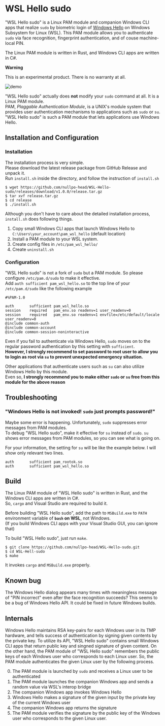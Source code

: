 # WSL Hello sudo

"WSL Hello sudo" is a Linux PAM module and companion Windows CLI apps that realize `sudo` by
biometric login of [Windows Hello](https://www.microsoft.com/en-us/windows/windows-hello) on Windows Subsystem for Linux (WSL).
This PAM module allows you to authenticate `sudo` via face recognition, fingerprint authentication, and of couse machine-local PIN.  

The Linux PAM module is written in Rust, and Windows CLI apps are written in C#.

__Warning__

This is an experimental product. There is no warranty at all.

![demo](https://github.com/nullpo-head/WSL-Hello-sudo/blob/master/demo.gif)

"WSL Hello sudo" actually does __not__ modify your `sudo` command at all. It is a Linux PAM module.  
PAM, _Plaggable Authentication Module_, is a UNIX's module system that provides user authentication mechanisms to applications such as `sudo` or `su`. "WSL Hello sudo" is such a PAM module that lets applications use Windows Hello.

## Installation and Configuration

### Installation

The installation process is very simple.  
Please download the latest release package from GitHub Release and unpack it.  
Run `install.sh` inside the directory, and follow the instruction of `install.sh`

```ShellSession
$ wget https://github.com/nullpo-head/WSL-Hello-sudo/releases/download/v1.0.0/release.tar.gz
$ tar xvf release.tar.gz
$ cd release
$ ./install.sh
```

Although you don't have to care about the detailed installation process,  
`install.sh` does following things.

1. Copy small Windows CLI apps that launch Windows Hello to `C:\Users\your_account\pam_wsl_hello` (default location)  
2. Install a PAM module to your WSL system.
3. Create config files in `/etc/pam_wsl_hello/`
4. Create `uninstall.sh`

### Configuration

"WSL Hello sudo" is not a fork of `sudo` but a PAM module. So please configure `/etc/pam.d/sudo` to make it effective.  
Add `auth sufficient pam_wsl_hello.so` to the top line of your `/etc/pam.d/sudo` like the following example

```
#%PAM-1.0

auth       sufficient pam_wsl_hello.so
session    required   pam_env.so readenv=1 user_readenv=0
session    required   pam_env.so readenv=1 envfile=/etc/default/locale user_readenv=0
@include common-auth
@include common-account
@include common-session-noninteractive
```
Even if you fail to authenticate via Windows Hello, `sudo` moves on to the regular password authentication by this setting with `sufficient`.  
__However, I strongly recommend to set password to root user to allow you to login as root via `su` to prevent unexpected emergency situation.__

Other applications that authenticate users such as `su` can also utilize Windows Hello by this module.  
Even so, __I strongly recommend you to make either `sudo` or `su` free from this module for the above reason__

## Troubleshooting

### "Windows Hello is not invoked! `sudo` just prompts password!"

Maybe some error is happening. Unfortunately, `sudo` suppresses error messages from PAM modules.  
To debug "WSL Hello sudo", make it effective for `su` instead of `sudo`. `su` shows error messages from PAM modules,
so you can see what is going on.

For your information, the setting for `su` will be like the example below.
I will show only relevant two lines.
```
auth       sufficient pam_rootok.so
auth       sufficient pam_wsl_hello.so  
```

## Build

The Linux PAM module of "WSL Hello sudo" is written in Rust, and the Windows CLI apps are written in C#.  
So, `cargo` and Visual Studio are required to build it.

Before building "WSL Hello sudo", add the path to `MSBuild.exe` to `PATH` environment variable of __`bash` on WSL__, not Windows.  
(If you build Windows CLI apps with your Visual Studio GUI, you can ignore that)

To build "WSL Hello sudo", just run `make`.

```ShellSession
$ git clone https://github.com/nullpo-head/WSL-Hello-sudo.git
$ cd WSL-Hell-sudo
$ make
```
It invokes `cargo` and `MSBuild.exe` properly.

## Known bug

The Windows Hello dialog appears many times with meaningless message of "PIN incorrect" even after the face recognition succeeds? This seems to be a bug of Windows Hello API. It could be fixed in future Windows builds.

## Internals

Windows Hello maintains RSA key-pairs for each Windows user in its TMP hardware, and tells success of authentication by signing given contents by the private key.
To utilize its API, "WSL Hello sudo" contains small Windows CLI apps that return public key and singned signature of given content.
On the other hand, the PAM module of "WSL Hello sudo" remembers the public keys of each Windows user who corresponds to each Linux user.
So, the PAM module authenticates the given Linux user by the following process.

0. The PAM module is launched by `sudo` and receives a Linux user to be authenticated
1. The PAM module launches the companion Windows app and sends a random value via WSL's interop bridge
2. The companion Windows app invokes Windows Hello
3. Windows Hello makes a signature of the given input by the private key of the current Windows user
4. The companion Windows app returns the signature
5. The PAM module verifies the signature by the public key of the Windows user who corresponds to the given Linux user.

